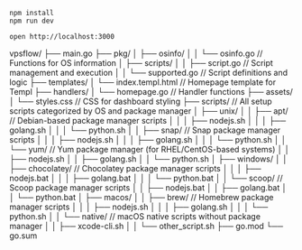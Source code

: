 ```
npm install
npm run dev
```

```
open http://localhost:3000
```

vpsflow/
├── main.go
├── pkg/
│   ├── osinfo/
│   │   └── osinfo.go              // Functions for OS information
│   ├── scripts/
│   │   ├── script.go              // Script management and execution
│   │   └── supported.go           // Script definitions and logic
├── templates/
│   └── index.templ.html           // Homepage template for Templ
├── handlers/
│   └── homepage.go                // Handler functions
├── assets/
│   └── styles.css                 // CSS for dashboard styling
├── scripts/                       // All setup scripts categorized by OS and package manager
│   ├── unix/
│   │   ├── apt/                   // Debian-based package manager scripts
│   │   │   ├── nodejs.sh
│   │   │   ├── golang.sh
│   │   │   └── python.sh
│   │   ├── snap/                  // Snap package manager scripts
│   │   │   ├── nodejs.sh
│   │   │   ├── golang.sh
│   │   │   └── python.sh
│   │   └── yum/                   // Yum package manager (for RHEL/CentOS-based systems)
│   │       ├── nodejs.sh
│   │       ├── golang.sh
│   │       └── python.sh
│   ├── windows/
│   │   ├── chocolatey/            // Chocolatey package manager scripts
│   │   │   ├── nodejs.bat
│   │   │   ├── golang.bat
│   │   │   └── python.bat
│   │   └── scoop/                 // Scoop package manager scripts
│   │       ├── nodejs.bat
│   │       ├── golang.bat
│   │       └── python.bat
│   ├── macos/
│   │   ├── brew/                  // Homebrew package manager scripts
│   │   │   ├── nodejs.sh
│   │   │   ├── golang.sh
│   │   │   └── python.sh
│   │   └── native/                // macOS native scripts without package manager
│   │       ├── xcode-cli.sh
│   │       └── other_script.sh
├── go.mod
└── go.sum
